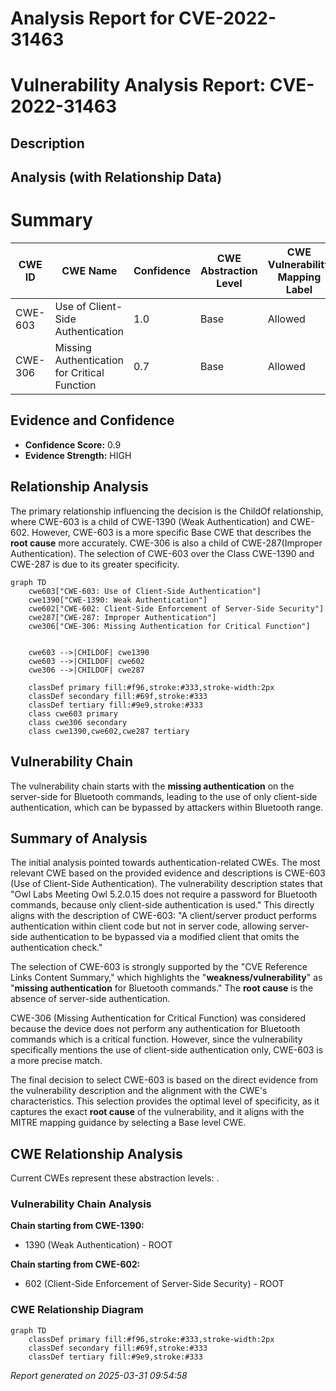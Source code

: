 # Analysis Report for CVE-2022-31463

# Vulnerability Analysis Report: CVE-2022-31463

## Description



## Analysis (with Relationship Data)

# Summary
| CWE ID | CWE Name | Confidence | CWE Abstraction Level | CWE Vulnerability Mapping Label | CWE-Vulnerability Mapping Notes |
|---|---|---|---|---|---|
| CWE-603 | Use of Client-Side Authentication | 1.0 | Base | Allowed | Primary CWE |
| CWE-306 | Missing Authentication for Critical Function | 0.7 | Base | Allowed | Secondary Candidate |

## Evidence and Confidence

*   **Confidence Score:** 0.9
*   **Evidence Strength:** HIGH

## Relationship Analysis
The primary relationship influencing the decision is the ChildOf relationship, where CWE-603 is a child of CWE-1390 (Weak Authentication) and CWE-602. However, CWE-603 is a more specific Base CWE that describes the **root cause** more accurately. CWE-306 is also a child of CWE-287(Improper Authentication). The selection of CWE-603 over the Class CWE-1390 and CWE-287 is due to its greater specificity.

```mermaid
graph TD
    cwe603["CWE-603: Use of Client-Side Authentication"]
    cwe1390["CWE-1390: Weak Authentication"]
    cwe602["CWE-602: Client-Side Enforcement of Server-Side Security"]
    cwe287["CWE-287: Improper Authentication"]
    cwe306["CWE-306: Missing Authentication for Critical Function"]
    

    cwe603 -->|CHILDOF| cwe1390
    cwe603 -->|CHILDOF| cwe602
    cwe306 -->|CHILDOF| cwe287

    classDef primary fill:#f96,stroke:#333,stroke-width:2px
    classDef secondary fill:#69f,stroke:#333
    classDef tertiary fill:#9e9,stroke:#333
    class cwe603 primary
    class cwe306 secondary
    class cwe1390,cwe602,cwe287 tertiary
```

## Vulnerability Chain
The vulnerability chain starts with the **missing authentication** on the server-side for Bluetooth commands, leading to the use of only client-side authentication, which can be bypassed by attackers within Bluetooth range.

## Summary of Analysis
The initial analysis pointed towards authentication-related CWEs. The most relevant CWE based on the provided evidence and descriptions is CWE-603 (Use of Client-Side Authentication). The vulnerability description states that "Owl Labs Meeting Owl 5.2.0.15 does not require a password for Bluetooth commands, because only client-side authentication is used." This directly aligns with the description of CWE-603: "A client/server product performs authentication within client code but not in server code, allowing server-side authentication to be bypassed via a modified client that omits the authentication check."

The selection of CWE-603 is strongly supported by the "CVE Reference Links Content Summary," which highlights the "**weakness/vulnerability**" as "**missing authentication** for Bluetooth commands." The **root cause** is the absence of server-side authentication.

CWE-306 (Missing Authentication for Critical Function) was considered because the device does not perform any authentication for Bluetooth commands which is a critical function. However, since the vulnerability specifically mentions the use of client-side authentication only, CWE-603 is a more precise match.

The final decision to select CWE-603 is based on the direct evidence from the vulnerability description and the alignment with the CWE's characteristics. This selection provides the optimal level of specificity, as it captures the exact **root cause** of the vulnerability, and it aligns with the MITRE mapping guidance by selecting a Base level CWE.


## CWE Relationship Analysis

Current CWEs represent these abstraction levels: .


### Vulnerability Chain Analysis

**Chain starting from CWE-1390:**
- 1390 (Weak Authentication) - ROOT


**Chain starting from CWE-602:**
- 602 (Client-Side Enforcement of Server-Side Security) - ROOT



### CWE Relationship Diagram

```mermaid
graph TD
    classDef primary fill:#f96,stroke:#333,stroke-width:2px
    classDef secondary fill:#69f,stroke:#333
    classDef tertiary fill:#9e9,stroke:#333
```



*Report generated on 2025-03-31 09:54:58*
